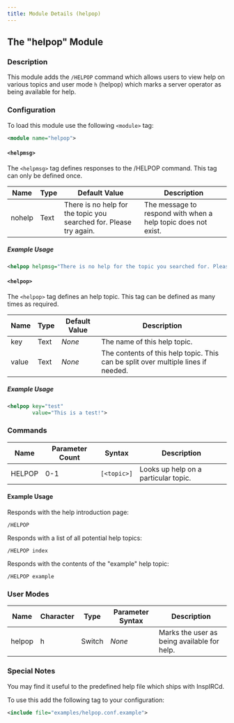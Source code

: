 ```yaml
---
title: Module Details (helpop)
---
```


## The "helpop" Module

### Description

This module adds the `/HELPOP` command which allows users to view help on various topics and user mode `h` (helpop) which marks a server operator as being available for help.

### Configuration

To load this module use the following `<module>` tag:

```xml
<module name="helpop">
```

#### `<helpmsg>`

The `<helpmsg>` tag defines responses to the /HELPOP command. This tag can only be defined once.

Name   | Type | Default Value                                                      | Description
------ | ---- | ------------------------------------------------------------------ | -----------
nohelp | Text | There is no help for the topic you searched for. Please try again. | The message to respond with when a help topic does not exist.

##### Example Usage

```xml
<helpop helpmsg="There is no help for the topic you searched for. Please try again.">
```

#### `<helpop>`

The `<helpop>` tag defines an help topic. This tag can be defined as many times as required.

Name  | Type | Default Value                 | Description
----- | ---- | ----------------------------- | -----------
key   | Text | *None*                        | The name of this help topic.
value | Text | *None*                        | The contents of this help topic. This can be split over multiple lines if needed.

##### Example Usage

```xml
<helpop key="test"
        value="This is a test!">
```

### Commands

Name   | Parameter Count | Syntax      | Description
------ | --------------- | ----------- | -----------
HELPOP | 0-1             | `[<topic>]` | Looks up help on a particular topic.

#### Example Usage

Responds with the help introduction page:

```plaintext
/HELPOP
```

Responds with a list of all potential help topics:

```plaintext
/HELPOP index
```

Responds with the contents of the "example" help topic:

```plaintext
/HELPOP example
```

### User Modes

Name   | Character | Type   | Parameter Syntax | Description
------ | --------- | ------ | ---------------- | -----------
helpop | h         | Switch | *None*           | Marks the user as being available for help.

### Special Notes

You may find it useful to the predefined help file which ships with InspIRCd.

To use this add the following tag to your configuration:

```xml
<include file="examples/helpop.conf.example">
```
